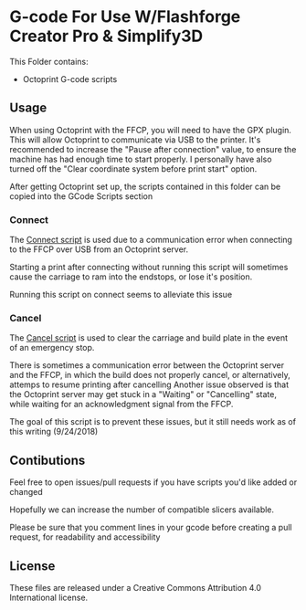 # G-code For Use W/Flashforge Creator Pro & Simplify3D

This Folder contains:

* Octoprint G-code scripts

## Usage

When using Octoprint with the FFCP, you will need to have the GPX plugin. This will allow Octoprint to communicate via USB to the printer.
It's recommended to increase the "Pause after connection" value, to ensure the machine has had enough time to start properly.
I personally have also turned off the "Clear coordinate system before print start" option.

After getting Octoprint set up, the scripts contained in this folder can be copied into the GCode Scripts section


### Connect
The [Connect script](./connect.gcode) is used due to a communication error when connecting to the FFCP over USB from an Octoprint server.

Starting a print after connecting without running this script will sometimes cause the carriage to ram into the endstops, or lose it's position.

Running this script on connect seems to alleviate this issue

### Cancel

The [Cancel script](./cancel.gcode) is used to clear the carriage and build plate in the event of an emergency stop.

There is sometimes a communication error between the Octoprint server and the FFCP, in which the build does not properly cancel, or alternatively, attemps to resume printing after cancelling
Another issue observed is that the Octoprint server may get stuck in a "Waiting" or "Cancelling" state, while waiting for an acknowledgment signal from the FFCP.

The goal of this script is to prevent these issues, but it still needs work as of this writing (9/24/2018)


## Contibutions
Feel free to open issues/pull requests if you have scripts you'd like added or changed

Hopefully we can increase the number of compatible slicers available.

Please be sure that you comment lines in your gcode before creating a pull request, for readability and accessibility 

## License
These files are released under a Creative Commons Attribution 4.0 International license.
